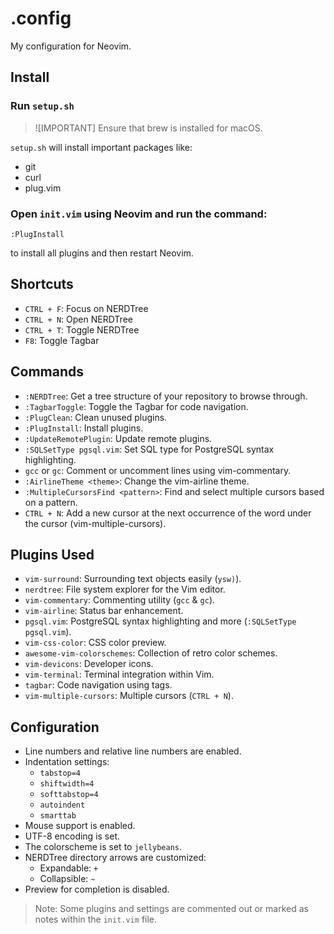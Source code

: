 # .config

My configuration for Neovim.

## Install

### Run `setup.sh`

> ![IMPORTANT]
> Ensure that brew is installed for macOS.

`setup.sh` will install important packages like:
- git
- curl
- plug.vim

### Open `init.vim` using Neovim and run the command:
```
:PlugInstall
```
to install all plugins and then restart Neovim.

## Shortcuts

- `CTRL + F`: Focus on NERDTree
- `CTRL + N`: Open NERDTree
- `CTRL + T`: Toggle NERDTree
- `F8`: Toggle Tagbar

## Commands

- `:NERDTree`: Get a tree structure of your repository to browse through.
- `:TagbarToggle`: Toggle the Tagbar for code navigation.
- `:PlugClean`: Clean unused plugins.
- `:PlugInstall`: Install plugins.
- `:UpdateRemotePlugin`: Update remote plugins.
- `:SQLSetType pgsql.vim`: Set SQL type for PostgreSQL syntax highlighting.
- `gcc` or `gc`: Comment or uncomment lines using vim-commentary.
- `:AirlineTheme <theme>`: Change the vim-airline theme.
- `:MultipleCursorsFind <pattern>`: Find and select multiple cursors based on a pattern.
- `CTRL + N`: Add a new cursor at the next occurrence of the word under the cursor (vim-multiple-cursors).

## Plugins Used

- `vim-surround`: Surrounding text objects easily (`ysw)`).
- `nerdtree`: File system explorer for the Vim editor.
- `vim-commentary`: Commenting utility (`gcc` & `gc`).
- `vim-airline`: Status bar enhancement.
- `pgsql.vim`: PostgreSQL syntax highlighting and more (`:SQLSetType pgsql.vim`).
- `vim-css-color`: CSS color preview.
- `awesome-vim-colorschemes`: Collection of retro color schemes.
- `vim-devicons`: Developer icons.
- `vim-terminal`: Terminal integration within Vim.
- `tagbar`: Code navigation using tags.
- `vim-multiple-cursors`: Multiple cursors (`CTRL + N`).

## Configuration

- Line numbers and relative line numbers are enabled.
- Indentation settings:
  - `tabstop=4`
  - `shiftwidth=4`
  - `softtabstop=4`
  - `autoindent`
  - `smarttab`
- Mouse support is enabled.
- UTF-8 encoding is set.
- The colorscheme is set to `jellybeans`.
- NERDTree directory arrows are customized:
  - Expandable: `+`
  - Collapsible: `~`
- Preview for completion is disabled.

> Note: Some plugins and settings are commented out or marked as notes within the `init.vim` file.
